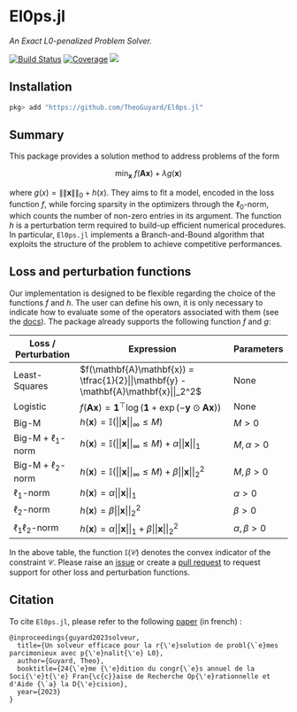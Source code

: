 # El0ps.jl

*An Exact L0-penalized Problem Solver.*

[![Build Status](https://github.com/TheoGuyard/El0ps.jl/workflows/CI/badge.svg)](https://github.com//TheoGuyard/El0ps.jl/actions)
[![Coverage](https://codecov.io/gh/TheoGuyard/El0ps.jl/branch/master/graph/badge.svg)](https://codecov.io/gh/TheoGuyard/El0ps.jl)
[![](https://img.shields.io/badge/docs-dev-blue.svg)](https://theoguyard.github.io/El0ps.jl/dev)

## Installation

```julia
pkg> add "https://github.com/TheoGuyard/El0ps.jl"
```

## Summary

This package provides a solution method to address problems of the form

$$\min_{\mathbf{x}} \ f(\mathbf{A}\mathbf{x}) + \lambda g(\mathbf{x})$$

where $g(x) = \|\|\mathbf{x}\|\|_0 + h(x)$.
They aims to fit a model, encoded in the loss function $f$, while forcing sparsity in the optimizers through the $\ell_0$-norm, which counts the number of non-zero entries in its argument.
The function $h$ is a perturbation term required to build-up efficient numerical procedures.
In particular, `El0ps.jl` implements a Branch-and-Bound algorithm that exploits the structure of the problem to achieve competitive performances.


## Loss and perturbation functions

Our implementation is designed to be flexible regarding the choice of the functions $f$ and $h$.
The user can define his own, it is only necessary to indicate how to evaluate some of the operators associated with them (see the [docs](https://theoguyard.github.io/El0ps.jl/dev)).
The package already supports the following function $f$ and $g$:

| Loss / Perturbation        | Expression | Parameters
|--------------|-----|---|
| Least-Squares |  $f(\mathbf{A}\mathbf{x}) = \tfrac{1}{2}\|\|\mathbf{y} - \mathbf{A}\mathbf{x}\|\|_2^2$ | None |
| Logistic      |  $f(\mathbf{A}\mathbf{x}) = \mathbf{1}^{\top}\log(\mathbf{1} + \exp(-\mathbf{y}\odot\mathbf{A}\mathbf{x}))$ | None |
| Big-M |  $h(\mathbf{x}) = \mathbb{I}(\|\|\mathbf{x}\|\|_{\infty} \leq M)$ | $M > 0$ |
| Big-M + $\ell_1$-norm      |  $h(\mathbf{x}) = \mathbb{I}(\|\|\mathbf{x}\|\|_{\infty} \leq M) + \alpha\|\|\mathbf{x}\|\|_1$ | $M,\alpha > 0$ |
| Big-M + $\ell_2$-norm      |  $h(\mathbf{x}) = \mathbb{I}(\|\|\mathbf{x}\|\|_{\infty} \leq M) + \beta\|\|\mathbf{x}\|\|_2^2$ | $M,\beta > 0$ |
| $\ell_1$-norm      |  $h(\mathbf{x}) = \alpha\|\|\mathbf{x}\|\|_1$ | $\alpha > 0$ |
| $\ell_2$-norm      |  $h(\mathbf{x}) = \beta\|\|\mathbf{x}\|\|_2^2$ | $\beta > 0$ |
| $\ell_1\ell_2$-norm      |  $h(\mathbf{x}) = \alpha\|\|\mathbf{x}\|\|_1 + \beta\|\|\mathbf{x}\|\|_2^2$ | $\alpha,\beta > 0$ |

In the above table, the function $\mathbb{I}(\mathcal{C})$ denotes the convex indicator of the constraint $\mathcal{C}$.
Please raise an [issue](https://github.com/TheoGuyard/El0ps.jl/issues) or create a [pull request](https://github.com/TheoGuyard/El0ps.jl/pulls) to request support for other loss and perturbation functions.

## Citation

To cite `El0ps.jl`, please refer to the following [paper](https://hal.science/hal-03960204/document) (in french) :

```{bibtex}
@inproceedings{guyard2023solveur,
  title={Un solveur efficace pour la r{\'e}solution de probl{\`e}mes parcimonieux avec p{\'e}nalit{\'e} L0},
  author={Guyard, Theo},
  booktitle={24{\`e}me {\'e}dition du congr{\`e}s annuel de la Soci{\'e}t{\'e} Fran{\c{c}}aise de Recherche Op{\'e}rationnelle et d'Aide {\`a} la D{\'e}cision},
  year={2023}
}
```